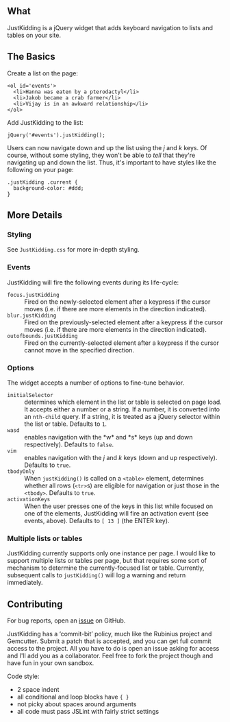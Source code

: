 ## What ##

JustKidding is a jQuery widget that adds keyboard navigation to lists
and tables on your site.

## The Basics ##

Create a list on the page:

    <ol id='events'>
      <li>Hanna was eaten by a pterodactyl</li>
      <li>Jakob became a crab farmer</li>
      <li>Vijay is in an awkward relationship</li>
    </ol>

Add JustKidding to the list:

    jQuery('#events').justKidding();

Users can now navigate down and up the list using the *j* and *k* keys. Of
course, without some styling, they won't be able to *tell* that they're
navigating up and down the list. Thus, it's important to have styles like
the following on your page:

    .justKidding .current {
      background-color: #ddd;
    }

## More Details ##

### Styling

See `JustKidding.css` for more in-depth styling.

### Events

JustKidding will fire the following events during its life-cycle:

<dl>
  <dt><code>focus.justKidding</code></dt>
  <dd>
    Fired on the newly-selected element after a keypress if the cursor
    moves (i.e. if there are more elements in the direction indicated).
  </dd>

  <dt><code>blur.justKidding</code></dt>
  <dd>
    Fired on the previously-selected element after a keypress if the cursor
    moves (i.e. if there are more elements in the direction indicated).
  </dd>

  <dt><code>outofbounds.justKidding</code></dt>
  <dd>
    Fired on the currently-selected element after a keypress if the cursor
    cannot move in the specified direction.
  </dd>
</dl>

### Options

The widget accepts a number of options to fine-tune behavior.

<dl>
  <dt><code>initialSelector</code></dt>
  <dd>
    determines which element in the list or table is selected on page load. It
    accepts either a number or a string. If a number, it is converted into an
    <code>nth-child</code> query. If a string, it is treated as a jQuery
    selector within the list or table. Defaults to <code>1</code>.
  </dd>

  <dt><code>wasd</code></dt>
  <dd>
    enables navigation with the *w* and *s* keys (up
    and down respectively). Defaults to <code>false</code>.
  </dd>

  <dt><code>vim</code></dt>
  <dd>
    enables navigation with the <i>j</i> and <i>k</i> keys
    (down and up respectively). Defaults to <code>true</code>.
  </dd>

  <dt><code>tbodyOnly</code></dt>
  <dd>
    When <code>justKidding()</code> is called on a <code>&lt;table&gt;</code>
    element, determines whether all rows (<code>&lt;tr&gt;</code>s) are
    eligible for navigation or just those in the <code>&lt;tbody&gt;</code>.
    Defaults to <code>true</code>.
  </dd>

  <dt><code>activationKeys</code></dt>
  <dd>
    When the user presses one of the keys in this list while focused on one of
    the elements, JustKidding will fire an activation event (see events,
    above). Defaults to <code>[ 13 ]</code> (the ENTER key).
  </dd>
</dl>

### Multiple lists or tables

JustKidding currently supports only one instance per page. I would like to
support multiple lists or tables per page, but that requires some sort of
mechanism to determine the currently-focused list or table. Currently,
subsequent calls to `justKidding()` will log a warning and return immediately.

## Contributing ##

For bug reports, open an
[issue](https://github.com/jamesarosen/JustKidding/issues) on GitHub.

JustKidding has a ‘commit-bit’ policy, much like the Rubinius project
and Gemcutter. Submit a patch that is accepted, and you can get full
commit access to the project. All you have to do is open an issue
asking for access and I'll add you as a collaborator.
Feel free to fork the project though and have fun in your own sandbox.

Code style:

 * 2 space indent
 * all conditional and loop blocks have `{ }`
 * not picky about spaces around arguments
 * all code must pass JSLint with fairly strict settings

